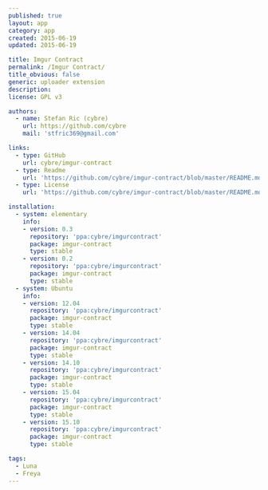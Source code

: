```yaml
---
published: true
layout: app
category: app
created: 2015-06-19
updated: 2015-06-19

title: Imgur Contract
permalink: /Imgur Contract/
title_obvious: false
generic: uploader extension
description:
license: GPL v3

authors:
  - name: Stefan Ric (cybre)
    url: https://github.com/cybre
    mail: 'stfric369@gmail.com'

links:
  - type: GitHub
    url: cybre/imgur-contract
  - type: Readme
    url: 'https://github.com/cybre/imgur-contract/blob/master/README.md'
  - type: License
    url: 'https://github.com/cybre/imgur-contract/blob/master/README.md'

installation:
  - system: elementary
    info:
    - version: 0.3
      repository: 'ppa:cybre/imgurcontract'
      package: imgur-contract
      type: stable
    - version: 0.2
      repository: 'ppa:cybre/imgurcontract'
      package: imgur-contract
      type: stable
  - system: Ubuntu
    info:
    - version: 12.04
      repository: 'ppa:cybre/imgurcontract'
      package: imgur-contract
      type: stable
    - version: 14.04
      repository: 'ppa:cybre/imgurcontract'
      package: imgur-contract
      type: stable
    - version: 14.10
      repository: 'ppa:cybre/imgurcontract'
      package: imgur-contract
      type: stable
    - version: 15.04
      repository: 'ppa:cybre/imgurcontract'
      package: imgur-contract
      type: stable
    - version: 15.10
      repository: 'ppa:cybre/imgurcontract'
      package: imgur-contract
      type: stable

tags:
  - Luna
  - Freya
---
```

